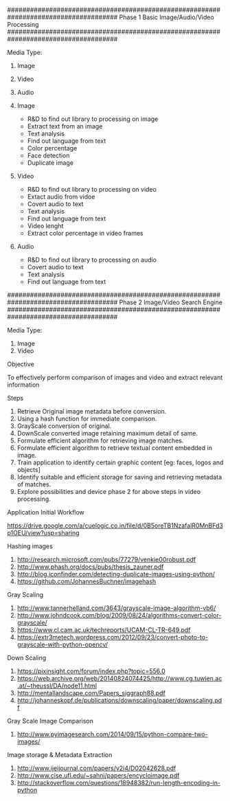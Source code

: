 #####################################################################################
Phase 1
Basic Image/Audio/Video Processing
#####################################################################################

Media Type:
1. Image
2. Video
3. Audio


1. Image
   - R&D to find out library to processing on image
   - Extract text from an image
   - Text analysis
   - Find out language from text
   - Color percentage 
   - Face detection
   - Duplicate image

2. Video
   - R&D to find out library to processing on video
   - Extact audio from vidoe
   - Covert audio to text
   - Text analysis
   - Find out language from text
   - Video lenght
   - Extract color percentage in video frames

3. Audio
   - R&D to find out library to processing on audio
   - Covert audio to text
   - Text analysis
   - Find out language from text

#####################################################################################
Phase 2
Image/Video Search Engine
#####################################################################################


Media Type:
1. Image
2. Video

Objective

To effectively perform comparison of images and video and extract relevant information

Steps

1. Retrieve Original image metadata before conversion.
2. Using a hash function for immediate comparison.
3. GrayScale conversion of original.
4. DownScale converted image retaining maximum detail of same.
5. Formulate efficient algorithm for retrieving image matches.
6. Formulate efficient algorithm to retrieve textual content embedded in image.
7. Train application to identify certain graphic content [eg: faces, logos and objects]
8. Identify suitable and efficient storage for saving and retrieving metadata of matches.
9. Explore possibilities and device phase 2 for above steps in video processing.

Application Initial Workflow

https://drive.google.com/a/cuelogic.co.in/file/d/0B5oreTB1NzafalR0MnBFd3p1OEU/view?usp=sharing

Hashing images
1. http://research.microsoft.com/pubs/77279/venkie00robust.pdf
2. http://www.phash.org/docs/pubs/thesis_zauner.pdf
3. http://blog.iconfinder.com/detecting-duplicate-images-using-python/
4. https://github.com/JohannesBuchner/imagehash

Gray Scaling
1. http://www.tannerhelland.com/3643/grayscale-image-algorithm-vb6/
2. http://www.johndcook.com/blog/2009/08/24/algorithms-convert-color-grayscale/
3. https://www.cl.cam.ac.uk/techreports/UCAM-CL-TR-649.pdf
4. https://extr3metech.wordpress.com/2012/09/23/convert-photo-to-grayscale-with-python-opencv/

Down Scaling
1. https://pixinsight.com/forum/index.php?topic=556.0
2. https://web.archive.org/web/20140824074425/http://www.cg.tuwien.ac.at/~theussl/DA/node11.html
3. http://mentallandscape.com/Papers_siggraph88.pdf
4. http://johanneskopf.de/publications/downscaling/paper/downscaling.pdf

Gray Scale Image Comparison
1. http://www.pyimagesearch.com/2014/09/15/python-compare-two-images/

Image storage & Metadata Extraction 
1. http://www.ijeijournal.com/papers/v2i4/D02042628.pdf
2. http://www.cise.ufl.edu/~sahni/papers/encycloimage.pdf
3. http://stackoverflow.com/questions/18948382/run-length-encoding-in-python


